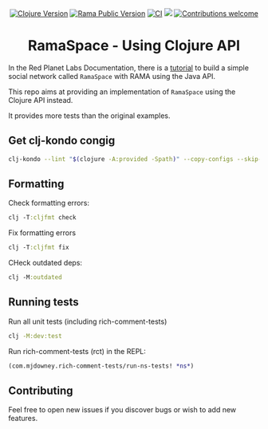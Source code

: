 <div align="center">
    <a href="https://clojure.org/" target="_blank" rel="noopener noreferrer"><img src="https://img.shields.io/badge/clojure-v1.11.1-blue.svg" alt="Clojure Version"></a>
    <a href="https://redplanetlabs.com/" target="_blank" rel="noopener noreferrer"><img src="https://img.shields.io/badge/rama-v0.16.1-red.svg" alt="Rama Public Version"></a>
    <a href="https://github.com/skydread1/RamaSpace/actions/workflows/test.yml"><img src="https://github.com/skydread1/RamaSpace/actions/workflows/test.yml/badge.svg" alt="CI"></a>
    <a href="https://codecov.io/gh/skydread1/RamaSpace" ><img src="https://codecov.io/gh/skydread1/RamaSpace/branch/master/graph/badge.svg"/></a>
    <a href="https://github.com/skydread1/RamaSpace/issues" target="_blank" rel="noopener noreferrer"><img src="https://img.shields.io/badge/contributions-welcome-blue.svg" alt="Contributions welcome"></a>
</div>

<h1 align="center">RamaSpace - Using Clojure API</h1>

In the Red Planet Labs Documentation, there is a [tutorial](https://redplanetlabs.com/docs/~/tutorial6.html#gsc.tab=0) to build a simple social network called `RamaSpace` with RAMA using the Java API.

This repo aims at providing an implementation of `RamaSpace` using the Clojure API instead.

It provides more tests than the original examples.

## Get clj-kondo congig

```sh
clj-kondo --lint "$(clojure -A:provided -Spath)" --copy-configs --skip-lint
```

## Formatting

Check formatting errors:
```clojure
clj -T:cljfmt check
```

Fix formatting errors
```clojure
clj -T:cljfmt fix
```

CHeck outdated deps:
```clojure
clj -M:outdated
```

## Running tests

Run all unit tests (including rich-comment-tests)

```sh
clj -M:dev:test
```

Run rich-comment-tests (rct) in the REPL:
```clj
(com.mjdowney.rich-comment-tests/run-ns-tests! *ns*)
```

## Contributing

Feel free to open new issues if you discover bugs or wish to add new features.
